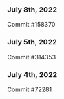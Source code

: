 ### July 8th, 2022

Commit #158370

### July 5th, 2022

Commit #314353


### July 4th, 2022

Commit #72281
